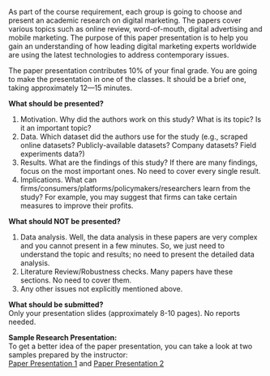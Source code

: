 As part of the course requirement, each group is going to choose and present an academic research on digital marketing. The papers cover various topics such as online review, word-of-mouth, digital advertising and mobile marketing. The purpose of this paper presentation is to help you gain an understanding of how leading digital marketing experts worldwide are using the latest technologies to address contemporary issues.       

The paper presentation contributes 10% of your final grade. You are going to make the presentation in one of the classes. It should be a brief one, taking approximately 12—15 minutes.     

**What should be presented?**  
1.	Motivation. Why did the authors work on this study? What is its topic? Is it an important topic?    
2.	Data. Which dataset did the authors use for the study (e.g., scraped online datasets? Publicly-available datasets? Company datasets? Field experiments data?)        
3.	Results. What are the findings of this study? If there are many findings, focus on the most important ones. No need to cover every single result.    
4.	Implications. What can firms/consumers/platforms/policymakers/researchers learn from the study? For example, you may suggest that firms can take certain measures to improve their profits.        

**What should NOT be presented?**  
1.	Data analysis. Well, the data analysis in these papers are very complex and you cannot present in a few minutes. So, we just need to understand the topic and results; no need to present the detailed data analysis.     
2.	Literature Review/Robustness checks. Many papers have these sections. No need to cover them.     
3.	Any other issues not explicitly mentioned above.     

**What should be submitted?**    
Only your presentation slides (approximately 8-10 pages). No reports needed.     

**Sample Research Presentation:**    
To get a better idea of the paper presentation, you can take a look at two samples prepared by the instructor:    
[Paper Presentation 1](https://ximarketing.github.io/class/teachingfiles/Park_Shin_Xie.pdf) and  [Paper Presentation 2](https://ximarketing.github.io/class/teachingfiles/Andrews_et_al.pdf)      

